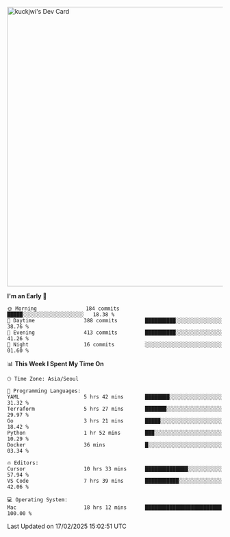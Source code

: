 <a href="https://app.daily.dev/kuckhwancho"><img src="https://api.daily.dev/devcards/v2/efef39c8028947428b3c0b486b9cd9b6.png?r=iz2&type=wide" width="652" alt="kuckjwi's Dev Card"/></a>

<!--START_SECTION:waka-->
**I'm an Early 🐤** 

```text
🌞 Morning                184 commits         █████░░░░░░░░░░░░░░░░░░░░   18.38 % 
🌆 Daytime                388 commits         ██████████░░░░░░░░░░░░░░░   38.76 % 
🌃 Evening                413 commits         ██████████░░░░░░░░░░░░░░░   41.26 % 
🌙 Night                  16 commits          ░░░░░░░░░░░░░░░░░░░░░░░░░   01.60 % 
```


📊 **This Week I Spent My Time On** 

```text
🕑︎ Time Zone: Asia/Seoul

💬 Programming Languages: 
YAML                     5 hrs 42 mins       ████████░░░░░░░░░░░░░░░░░   31.32 % 
Terraform                5 hrs 27 mins       ███████░░░░░░░░░░░░░░░░░░   29.97 % 
Go                       3 hrs 21 mins       █████░░░░░░░░░░░░░░░░░░░░   18.42 % 
Python                   1 hr 52 mins        ███░░░░░░░░░░░░░░░░░░░░░░   10.29 % 
Docker                   36 mins             █░░░░░░░░░░░░░░░░░░░░░░░░   03.34 % 

🔥 Editors: 
Cursor                   10 hrs 33 mins      ██████████████░░░░░░░░░░░   57.94 % 
VS Code                  7 hrs 39 mins       ███████████░░░░░░░░░░░░░░   42.06 % 

💻 Operating System: 
Mac                      18 hrs 12 mins      █████████████████████████   100.00 % 
```


 Last Updated on 17/02/2025 15:02:51 UTC
<!--END_SECTION:waka-->
